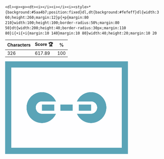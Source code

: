 `<dl><p><p><dt><i></i><i></i><i><style>*{background:#5aa4b7;position:fixed}dl,dt{background:#fefeff}dl{width:360;height:260;margin:12}p{+p{margin:80 210}width:100;height:100;border-radius:50%;margin:80 50}dt{width:200;height:40;border-radius:30px;margin:110 80}i{+i{+i{margin:10 140}margin:10 80}width:40;height:20;margin:10 20`

| Characters | Score 🏆 | %   |
| ---------- | -------- | --- |
| 326        | 617.89   | 100 |

![](/2025/Jun2025/19/20250619.png)
